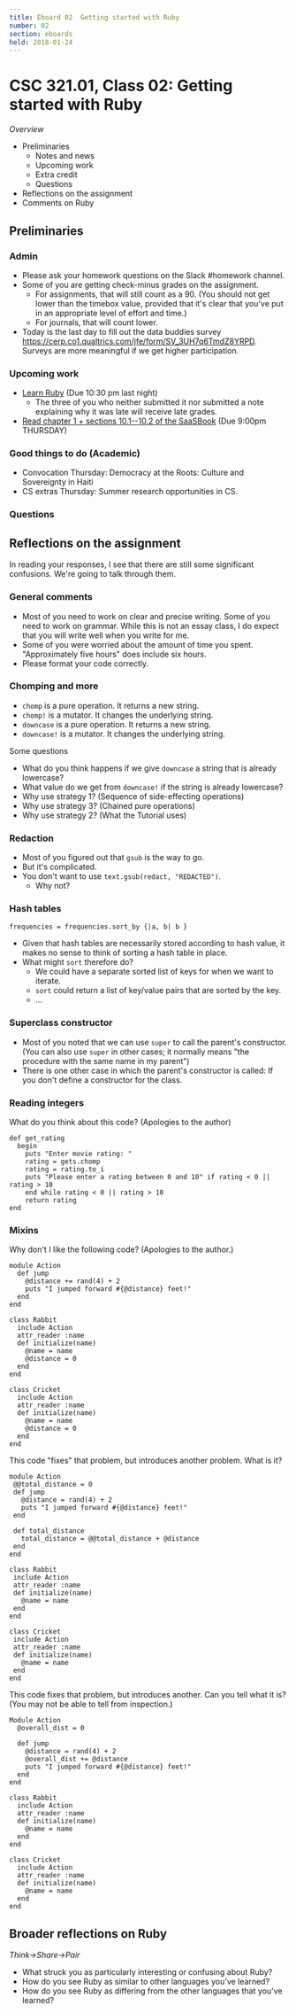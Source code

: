 ```yaml
---
title: Eboard 02  Getting started with Ruby
number: 02
section: eboards
held: 2018-01-24
---
```

CSC 321.01, Class 02:  Getting started with Ruby
================================================

_Overview_

* Preliminaries
    * Notes and news
    * Upcoming work
    * Extra credit
    * Questions
* Reflections on the assignment
* Comments on Ruby

Preliminaries
-------------

### Admin

* Please ask your homework questions on the Slack #homework channel.
* Some of you are getting check-minus grades on the assignment.  
    * For assignments, that will still count as a 90.  (You should not 
      get lower than the timebox value, provided that it's clear that
      you've put in an appropriate level of effort and time.)
    * For journals, that will count lower.
* Today is the last day to fill out the data buddies survey
  <https://cerp.co1.qualtrics.com/jfe/form/SV_3UH7q6TmdZ8YRPD>.
  Surveys are more meaningful if we get higher participation.

### Upcoming work

* [Learn Ruby](../assignments/ruby-codecademy) (Due 10:30 pm last night)
    * The three of you who neither submitted it nor submitted a note 
      explaining why it was late will receive late grades.
* [Read chapter 1 + sections 10.1--10.2 of the SaaSBook](../readings/saasbook1)
  (Due 9:00pm THURSDAY)

### Good things to do (Academic)

* Convocation Thursday: Democracy at the Roots: Culture and Sovereignty in Haiti
* CS extras Thursday: Summer research opportunities in CS.

### Questions

Reflections on the assignment
-----------------------------

In reading your responses, I see that there are still some significant
confusions.  We're going to talk through them.

### General comments

* Most of you need to work on clear and precise writing.  Some of you need
  to work on grammar.  While this is not an essay class, I do expect that
  you will write well when you write for me.
* Some of you were worried about the amount of time you spent.  "Approximately 
  five hours" does include six hours.
* Please format your code correctly.

### Chomping and more

* `chomp` is a pure operation.  It returns a new string.
* `chomp!` is a mutator.  It changes the underlying string.
* `downcase` is a pure operation.  It returns a new string.
* `downcase!` is a mutator.  It changes the underlying string.

Some questions

* What do you think happens if we give `downcase` a string that is
  already lowercase?
* What value do we get from `downcase!` if the string is already
  lowercase?
* Why use strategy 1? (Sequence of side-effecting operations)
* Why use strategy 3? (Chained pure operations)
* Why use strategy 2? (What the Tutorial uses)

### Redaction

* Most of you figured out that `gsub` is the way to go.
* But it's complicated.  
* You don't want to use `text.gsub(redact, "REDACTED")`.
    * Why not?

### Hash tables

```
frequencies = frequencies.sort_by {|a, b| b }
```

* Given that hash tables are necessarily stored according to hash value,
  it makes no sense to think of sorting a hash table in place.
* What might `sort` therefore do?
    * We could have a separate sorted list of keys for when we want
      to iterate.
    * `sort` could return a list of key/value pairs that are sorted by
      the key.
    * ...

### Superclass constructor

* Most of you noted that we can use `super` to call the parent's constructor.
  (You can also use `super` in other cases; it normally means "the procedure
  with the same name in my parent")
* There is one other case in which the parent's constructor is called: If
  you don't define a constructor for the class.

### Reading integers

What do you think about this code?  (Apologies to the author)

```
def get_rating
  begin
    puts "Enter movie rating: "
    rating = gets.chomp    
    rating = rating.to_i
    puts "Please enter a rating between 0 and 10" if rating < 0 || rating > 10
    end while rating < 0 || rating > 10
    return rating
end
```

### Mixins

Why don't I like the following code?  (Apologies to the author.)

```
module Action
  def jump
    @distance += rand(4) + 2
    puts "I jumped forward #{@distance} feet!"
  end
end

class Rabbit
  include Action
  attr_reader :name
  def initialize(name)
    @name = name
    @distance = 0
  end
end

class Cricket
  include Action
  attr_reader :name
  def initialize(name)
    @name = name
    @distance = 0
  end
end
```

This code "fixes" that problem, but introduces another problem.  What is it?

```
module Action
 @@total_distance = 0
 def jump
   @distance = rand(4) + 2
   puts "I jumped forward #{@distance} feet!"
 end
 
 def total_distance
   total_distance = @@total_distance + @distance
 end
end

class Rabbit
 include Action
 attr_reader :name
 def initialize(name)
   @name = name
 end
end

class Cricket
 include Action
 attr_reader :name
 def initialize(name)
   @name = name
 end
end
```

This code fixes that problem, but introduces another.  Can you tell what
it is?  (You may not be able to tell from inspection.)

```
Module Action
  @overall_dist = 0

  def jump
    @distance = rand(4) + 2
    @overall_dist += @distance
    puts "I jumped forward #{@distance} feet!"
  end
end

class Rabbit
  include Action
  attr_reader :name
  def initialize(name)
    @name = name
  end
end

class Cricket
  include Action
  attr_reader :name
  def initialize(name)
    @name = name
  end
end
```

Broader reflections on Ruby
---------------------------

_Think->Share->Pair_

* What struck you as particularly interesting or confusing about Ruby?
* How do you see Ruby as similar to other languages you've learned?
* How do you see Ruby as differing from the other languages that you've
  learned?
